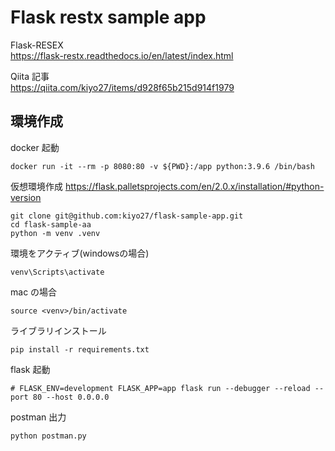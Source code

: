 # Flask restx sample app

Flask-RESEX  
https://flask-restx.readthedocs.io/en/latest/index.html

Qiita 記事  
https://qiita.com/kiyo27/items/d928f65b215d914f1979

## 環境作成

docker 起動

```
docker run -it --rm -p 8080:80 -v ${PWD}:/app python:3.9.6 /bin/bash
```

仮想環境作成
https://flask.palletsprojects.com/en/2.0.x/installation/#python-version

```
git clone git@github.com:kiyo27/flask-sample-app.git
cd flask-sample-aa
python -m venv .venv
```

環境をアクティブ(windowsの場合)

```
venv\Scripts\activate
```

mac の場合

```
source <venv>/bin/activate
```

ライブラリインストール

```
pip install -r requirements.txt
```

flask 起動

```
# FLASK_ENV=development FLASK_APP=app flask run --debugger --reload --port 80 --host 0.0.0.0
```

postman 出力

```
python postman.py

```

